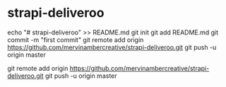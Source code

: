 # strapi-deliveroo

echo "# strapi-deliveroo" >> README.md
git init
git add README.md
git commit -m "first commit"
git remote add origin https://github.com/mervinambercreative/strapi-deliveroo.git
git push -u origin master

git remote add origin https://github.com/mervinambercreative/strapi-deliveroo.git
git push -u origin master
